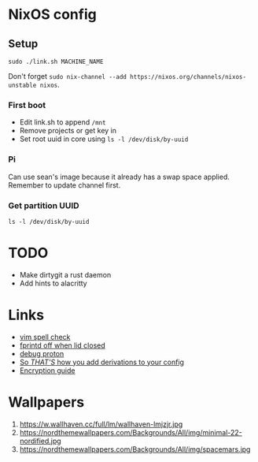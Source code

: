 # NixOS config

## Setup

`sudo ./link.sh MACHINE_NAME`

Don't forget `sudo nix-channel --add https://nixos.org/channels/nixos-unstable nixos`.

### First boot

* Edit link.sh to append `/mnt`
* Remove projects or get key in
* Set root uuid in core using `ls -l /dev/disk/by-uuid`

### Pi

Can use sean's image because it already has a swap space applied. Remember to update channel first.

### Get partition UUID

`ls -l /dev/disk/by-uuid`

# TODO

* Make dirtygit a rust daemon
* Add hints to alacritty

# Links

* [vim spell check](https://www.adamalbrecht.com/blog/2019/10/21/spell-check-in-vim-for-markdown-and-git-commit-messages/)
* [fprintd off when lid closed](https://unix.stackexchange.com/questions/678609/how-to-disable-fingerprint-authentication-when-laptop-lid-is-closed)
* [debug proton](https://forums.linuxmint.com/viewtopic.php?t=353144)
* [So _THAT'S_ how you add derivations to your config](https://discourse.nixos.org/t/howto-merge-a-derivation-nix-to-etc-nixos-configuration-nix/12797/3)
* [Encryption guide](https://gist.github.com/martijnvermaat/76f2e24d0239470dd71050358b4d5134)

# Wallpapers

1. https://w.wallhaven.cc/full/lm/wallhaven-lmjzjr.jpg
2. https://nordthemewallpapers.com/Backgrounds/All/img/minimal-22-nordified.jpg
3. https://nordthemewallpapers.com/Backgrounds/All/img/spacemars.jpg
